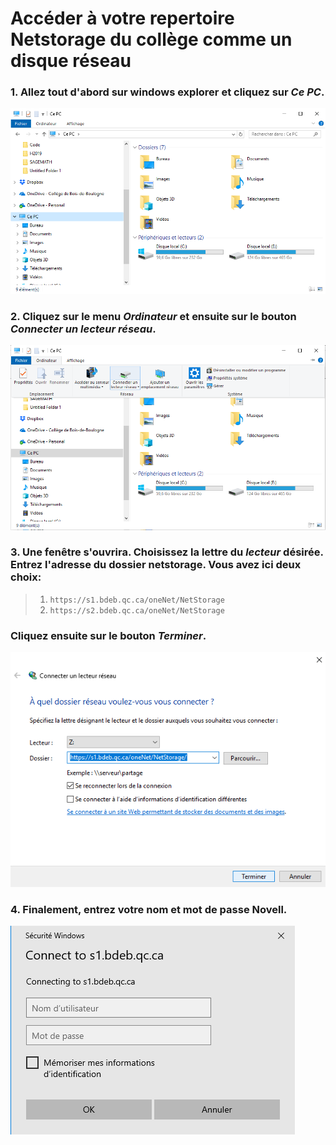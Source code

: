 # Accéder à votre repertoire Netstorage du collège comme un disque réseau

### 1. Allez tout d'abord sur windows explorer et cliquez sur _Ce PC_.
![](https://github.com/sbeau/AEC-IA/blob/master/Partage_Classe/images/fenetre_CePC.PNG)

### 2. Cliquez sur le menu _Ordinateur_ et ensuite sur le bouton _Connecter un lecteur réseau_.
![](https://github.com/sbeau/AEC-IA/blob/master/Partage_Classe/images/fenetre_ConnecterUnLecteurReseau.png)

### 3. Une fenêtre s'ouvrira. Choisissez la lettre du _lecteur_ désirée. Entrez l'adresse du dossier netstorage. Vous avez ici deux choix:
> 1. `https://s1.bdeb.qc.ca/oneNet/NetStorage`
> 2. `https://s2.bdeb.qc.ca/oneNet/NetStorage`
### Cliquez ensuite sur le bouton _Terminer_.
![](https://github.com/sbeau/AEC-IA/blob/master/Partage_Classe/images/fenetre_ConnecterUnLecteurReseau-Adresse.png)

### 4. Finalement, entrez votre nom et mot de passe Novell.
![](https://github.com/sbeau/AEC-IA/blob/master/Partage_Classe/images/fenetre_ConnecterUnLecteurReseau-mdp.png)
